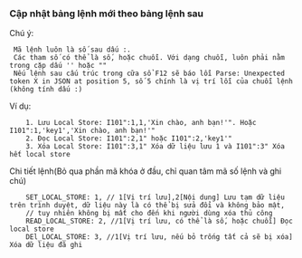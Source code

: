 ### Cập nhật bảng lệnh mới theo bảng lệnh sau

Chú ý:
```
 Mã lệnh luôn là số sau dấu :.
 Các tham số có thể là số, hoặc chuỗi. Với dạng chuỗi, luôn phải nằm trong cặp dấu '' hoặc ""
 Nếu lệnh sau cấu trúc trong cữa sổ F12 sẽ báo lỗi Parse: Unexpected token X in JSON at position 5, số 5 chính là vị trí lỗi của chuỗi lệnh (không tính dấu :)
```
Ví dụ:  
```
    1. Lưu Local Store: I101":1,1,'Xin chào, anh bạn!'". Hoặc I101":1,'key1','Xin chào, anh bạn!'"
    2. Đọc Local Store: I101":2,1" hoặc I101":2,'key1'"
    3. Xóa Local Store: I101":3,1" Xóa dữ liệu lưu 1 và I101":3" Xóa hết local store
```    
Chi tiết lệnh(Bỏ qua phần mã khóa ở đầu, chỉ quan tâm mã số lệnh và ghi chú)     
```
    SET_LOCAL_STORE: 1, // 1[Vị trí lưu],2[Nội dung] Lưu tạm dữ liệu trên trình duyệt, dữ liệu này là có thể bị sửa đổi và không bảo mật,
    // tuy nhiên không bị mất cho đến khi người dùng xóa thủ công
    READ_LOCAL_STORE: 2, //1[Vị trí lưu, có thể là số, hoặc chuỗi] Đọc local store
    DEl_LOCAL_STORE: 3, //1[Vị trí lưu, nếu bỏ trống tất cả sẽ bị xóa] Xóa dữ liệu đã ghi
```
